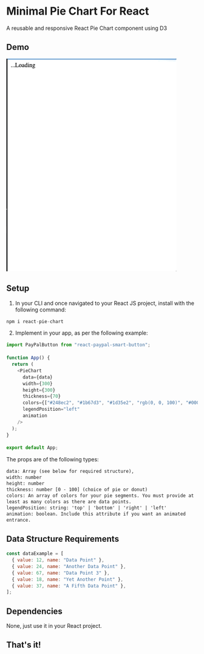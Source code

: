 # Minimal Pie Chart For React

A reusable and responsive React Pie Chart component using D3

## Demo

![Demo](./resources/example.gif)

## Setup

1. In your CLI and once navigated to your React JS project, install with the following command:

```javascript
npm i react-pie-chart
```

2. Implement in your app, as per the following example:

```javascript
import PayPalButton from "react-paypal-smart-button";

function App() {
  return (
    <PieChart
      data={data}
      width={300}
      height={300}
      thickness={70}
      colors={["#248ec2", "#1b67d3", "#1d35e2", "rgb(0, 0, 100)", "#000000"]}
      legendPosition="left"
      animation
    />
  );
}

export default App;
```

The props are of the following types:

```
data: Array (see below for required structure),
width: number
height: number
thickness: number [0 - 100] (choice of pie or donut)
colors: An array of colors for your pie segments. You must provide at least as many colors as there are data points.
legendPosition: string: 'top' | 'bottom' | 'right' | 'left'
animation: boolean. Include this attribute if you want an animated entrance.
```

## Data Structure Requirements

```javascript
const dataExample = [
  { value: 12, name: "Data Point" },
  { value: 24, name: "Another Data Point" },
  { value: 67, name: "Data Point 3" },
  { value: 18, name: "Yet Another Point" },
  { value: 37, name: "A Fifth Data Point" },
];
```

## Dependencies

None, just use it in your React project.

## That's it!
